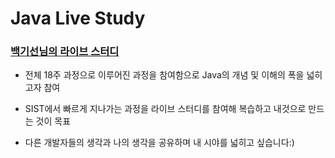 Java Live Study
===

### [백기선님의 라이브 스터디](https://github.com/whiteship/live-study)

* 전체 18주 과정으로 이루어진 과정을 참여함으로 Java의 개념 및 이해의 폭을 넓히고자 참여

* SIST에서 빠르게 지나가는 과정을 라이브 스터디를 참여해 복습하고 내것으로 만드는 것이 목표

* 다른 개발자들의 생각과 나의 생각을 공유하며 내 시야를 넓히고 싶습니다:)
